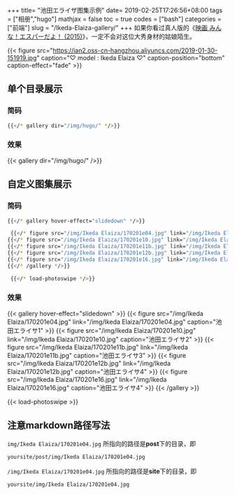 +++
title= "池田エライザ图集示例"
date= 2019-02-25T17:26:56+08:00
tags = ["相册","hugo"]
mathjax = false
toc = true
codes = ["bash"]
categories = ["前端"]
slug = "/Ikeda-Elaiza-gallery/"
+++
如果你看过真人版的《[映画 みんな！エスパーだよ！ (2015)](https://movie.douban.com/subject/26328479/)》，一定不会对这位大秀身材的姑娘陌生。

 {{< figure src="https://ian2.oss-cn-hangzhou.aliyuncs.com/2019-01-30-151919.jpg"  caption="♡ model : Ikeda Elaiza ♡" caption-position="bottom" caption-effect="fade" >}}

## 单个目录展示

### 简码
```bash
{{</* gallery dir="/img/hugo/" */>}}
```
### 效果
{{< gallery dir="/img/hugo/" />}}


## 自定义图集展示

### 简码
```bash
{{</* gallery hover-effect="slidedown" */>}}

 {{</* figure src="/img/Ikeda Elaiza/170201e04.jpg" link="/img/Ikeda Elaiza/170201e04.jpg" caption="池田エライサ1" */>}}
{{</* figure src="/img/Ikeda Elaiza/170201e10.jpg" link="/img/Ikeda Elaiza/170201e10.jpg"  caption="池田エライサ2" */>}}
{{</* figure src="/img/Ikeda Elaiza/170201e11b.jpg" link="/img/Ikeda Elaiza/170201e11b.jpg"  caption="池田エライサ3" */>}}
{{</* figure src="/img/Ikeda Elaiza/170201e12b.jpg" link="/img/Ikeda Elaiza/170201e12b.jpg"  caption="池田エライサ4" */>}}
{{</* figure src="/img/Ikeda Elaiza/170201e16.jpg" link="/img/Ikeda Elaiza/170201e16.jpg"  caption="池田エライサ4" */>}}
{{</* /gallery */>}}

 {{</* load-photoswipe */>}}
```
### 效果

{{< gallery hover-effect="slidedown" >}}
 {{< figure src="/img/Ikeda Elaiza/170201e04.jpg" link="/img/Ikeda Elaiza/170201e04.jpg" caption="池田エライサ1" >}}
{{< figure src="/img/Ikeda Elaiza/170201e10.jpg" link="/img/Ikeda Elaiza/170201e10.jpg"  caption="池田エライサ2" >}}
{{< figure src="/img/Ikeda Elaiza/170201e11b.jpg" link="/img/Ikeda Elaiza/170201e11b.jpg"  caption="池田エライサ3" >}}
{{< figure src="/img/Ikeda Elaiza/170201e12b.jpg" link="/img/Ikeda Elaiza/170201e12b.jpg"  caption="池田エライサ4" >}}
{{< figure src="/img/Ikeda Elaiza/170201e16.jpg" link="/img/Ikeda Elaiza/170201e16.jpg"  caption="池田エライサ4" >}}
{{< /gallery >}}

 {{< load-photoswipe >}}


## 注意markdown路径写法

`img/Ikeda Elaiza/170201e04.jpg` 所指向的路径是**post**下的目录，即

```bash
yoursite/post/img/Ikeda Elaiza/170201e04.jpg
```
`/img/Ikeda Elaiza/170201e04.jpg` 所指向的路径是**site**下的目录，即

```bash
yoursite/img/Ikeda Elaiza/170201e04.jpg
```
